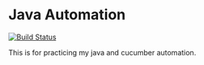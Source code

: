 # Java Automation
[![Build Status](https://travis-ci.org/benweese/javaautomation.svg?branch=master)](https://travis-ci.org/benweese/javaautomation)

This is for practicing my java and cucumber automation. 
